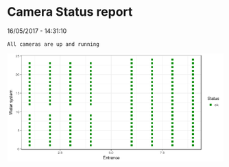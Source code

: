 Camera Status report
================
16/05/2017 - 14:31:10

    All cameras are up and running

![](camreport_files/figure-markdown_github/unnamed-chunk-2-1.png)
